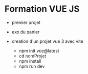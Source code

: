 # Formation VUE JS

- premier projet
- exo du panier


- creation d'un projet vue 3 avec vite

  - npm init vue@latest
  - cd nomProjet
  - npm install
  - npm run dev